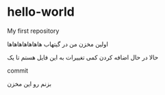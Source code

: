 # hello-world
My first repository

اولین مخزن من در گیتهاب
هاهاهاهاهاهاها


حالا در حال اضافه کردن کمی تغییرات به این فایل هستم تا یک

commit

بزنم رو این مخزن
